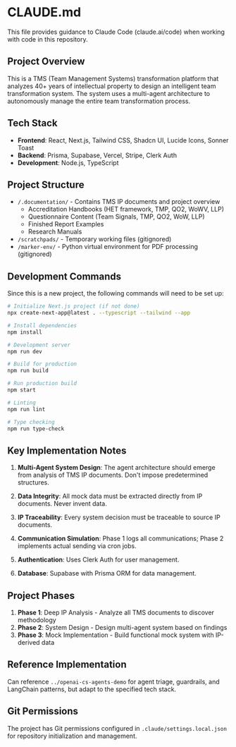 # CLAUDE.md

This file provides guidance to Claude Code (claude.ai/code) when working with code in this repository.

## Project Overview

This is a TMS (Team Management Systems) transformation platform that analyzes 40+ years of intellectual property to design an intelligent team transformation system. The system uses a multi-agent architecture to autonomously manage the entire team transformation process.

## Tech Stack

- **Frontend**: React, Next.js, Tailwind CSS, Shadcn UI, Lucide Icons, Sonner Toast
- **Backend**: Prisma, Supabase, Vercel, Stripe, Clerk Auth
- **Development**: Node.js, TypeScript

## Project Structure

- `/.documentation/` - Contains TMS IP documents and project overview
  - Accreditation Handbooks (HET framework, TMP, QO2, WoWV, LLP)
  - Questionnaire Content (Team Signals, TMP, QO2, WoW, LLP)
  - Finished Report Examples
  - Research Manuals
- `/scratchpads/` - Temporary working files (gitignored)
- `/marker-env/` - Python virtual environment for PDF processing (gitignored)

## Development Commands

Since this is a new project, the following commands will need to be set up:

```bash
# Initialize Next.js project (if not done)
npx create-next-app@latest . --typescript --tailwind --app

# Install dependencies
npm install

# Development server
npm run dev

# Build for production
npm run build

# Run production build
npm start

# Linting
npm run lint

# Type checking
npm run type-check
```

## Key Implementation Notes

1. **Multi-Agent System Design**: The agent architecture should emerge from analysis of TMS IP documents. Don't impose predetermined structures.

2. **Data Integrity**: All mock data must be extracted directly from IP documents. Never invent data.

3. **IP Traceability**: Every system decision must be traceable to source IP documents.

4. **Communication Simulation**: Phase 1 logs all communications; Phase 2 implements actual sending via cron jobs.

5. **Authentication**: Uses Clerk Auth for user management.

6. **Database**: Supabase with Prisma ORM for data management.

## Project Phases

1. **Phase 1**: Deep IP Analysis - Analyze all TMS documents to discover methodology
2. **Phase 2**: System Design - Design multi-agent system based on findings
3. **Phase 3**: Mock Implementation - Build functional mock system with IP-derived data

## Reference Implementation

Can reference `../openai-cs-agents-demo` for agent triage, guardrails, and LangChain patterns, but adapt to the specified tech stack.

## Git Permissions

The project has Git permissions configured in `.claude/settings.local.json` for repository initialization and management.